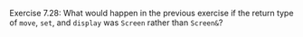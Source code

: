 Exercise 7.28: What would happen in the previous exercise if the return
type of ```move```, ```set```, and ```display``` was ```Screen``` rather than ```Screen&```?
